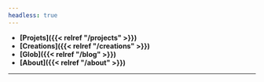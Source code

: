```yaml
---
headless: true
---
```


- **[Projets]({{< relref "/projects" >}})**
- **[Creations]({{< relref "/creations" >}})**
- **[Glob]({{< relref "/blog" >}})**
- **[About]({{< relref "/about" >}})**

---